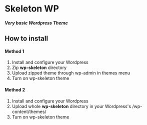 <h1>Skeleton WP</h1>
<h5>Very basic Wordpress Theme</h5>

<h2>How to install</h2>
<h4>Method 1</h4>
<ol>
<li>Install and configure your Wordpress</li>
<li>Zip <strong>wp-skeleton</strong> directory</li>
<li>Upload zipped theme through wp-admin in themes menu</li>
<li>Turn on wp-skeleton theme</li>
</ol>

<h4>Method 2</h4>
<ol>
<li>Install and configure your Wordpress</li>
<li>Upload whole <strong>wp-skeleton</strong> directory in your Wordpress's /wp-content/themes/</li>
<li>Turn on wp-skeleton theme</li>
</ol>